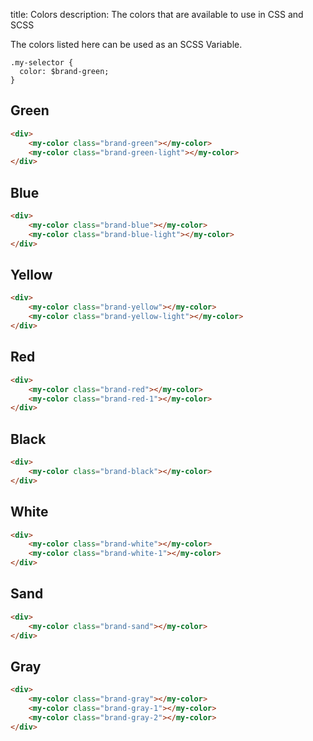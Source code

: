title: Colors
description: The colors that are available to use in CSS and SCSS

The colors listed here can be used as an SCSS Variable.

```
.my-selector {
  color: $brand-green;
}
```

## Green

```html
<div>
    <my-color class="brand-green"></my-color>
    <my-color class="brand-green-light"></my-color>
</div>
```

## Blue

```html
<div>
    <my-color class="brand-blue"></my-color>
    <my-color class="brand-blue-light"></my-color>
</div>
```

## Yellow

```html
<div>
    <my-color class="brand-yellow"></my-color>
    <my-color class="brand-yellow-light"></my-color>
</div>
```

## Red

```html
<div>
    <my-color class="brand-red"></my-color>
    <my-color class="brand-red-1"></my-color>
</div>
```

## Black

```html
<div>
    <my-color class="brand-black"></my-color>
</div>
```

## White

```html
<div>
    <my-color class="brand-white"></my-color>
    <my-color class="brand-white-1"></my-color>
</div>
```

## Sand

```html
<div>
    <my-color class="brand-sand"></my-color>
</div>
```

## Gray

```html
<div>
    <my-color class="brand-gray"></my-color>
    <my-color class="brand-gray-1"></my-color>
    <my-color class="brand-gray-2"></my-color>
</div>
```
